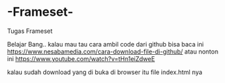 # -Frameset-
Tugas Frameset


Belajar Bang..
kalau mau tau cara ambil code dari github bisa baca ini https://www.nesabamedia.com/cara-download-file-di-github/
atau nonton ini https://www.youtube.com/watch?v=tHn1eiZdweE


kalau sudah download yang di buka di browser itu file index.html nya
